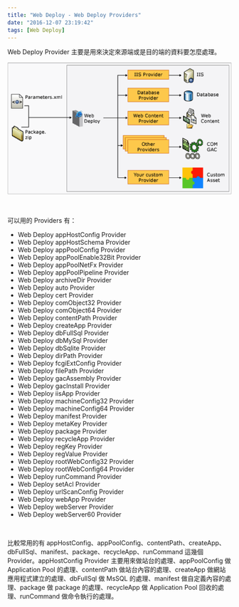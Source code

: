 ```yaml
---
title: "Web Deploy - Web Deploy Providers"
date: "2016-12-07 23:19:42"
tags: [Web Deploy]
---
```



Web Deploy Provider 主要是用來決定來源端或是目的端的資料要怎麼處理。  

<!-- More -->

![1.png](1.png)
	
<br/>


可以用的 Providers 有：  

- Web Deploy appHostConfig Provider
- Web Deploy appHostSchema Provider
- Web Deploy appPoolConfig Provider
- Web Deploy appPoolEnable32Bit Provider
- Web Deploy appPoolNetFx Provider
- Web Deploy appPoolPipeline Provider
- Web Deploy archiveDir Provider
- Web Deploy auto Provider
- Web Deploy cert Provider
- Web Deploy comObject32 Provider
- Web Deploy comObject64 Provider
- Web Deploy contentPath Provider
- Web Deploy createApp Provider
- Web Deploy dbFullSql Provider
- Web Deploy dbMySql Provider
- Web Deploy dbSqlite Provider
- Web Deploy dirPath Provider
- Web Deploy fcgiExtConfig Provider
- Web Deploy filePath Provider
- Web Deploy gacAssembly Provider
- Web Deploy gacInstall Provider
- Web Deploy iisApp Provider
- Web Deploy machineConfig32 Provider
- Web Deploy machineConfig64 Provider
- Web Deploy manifest Provider
- Web Deploy metaKey Provider
- Web Deploy package Provider
- Web Deploy recycleApp Provider
- Web Deploy regKey Provider
- Web Deploy regValue Provider
- Web Deploy rootWebConfig32 Provider
- Web Deploy rootWebConfig64 Provider
- Web Deploy runCommand Provider
- Web Deploy setAcl Provider
- Web Deploy urlScanConfig Provider
- Web Deploy webApp Provider
- Web Deploy webServer Provider
- Web Deploy webServer60 Provider

<br/>


比較常用的有 appHostConfig、appPoolConfig、contentPath、createApp、dbFullSql、manifest、package、recycleApp、runCommand 這幾個 Provider。appHostConfig Provider 主要用來做站台的處理、appPoolConfig 做 Application Pool 的處理、contentPath 做站台內容的處理、createApp 做網站應用程式建立的處理、dbFullSql 做 MsSQL 的處理、manifest 做自定義內容的處理、package 做 package 的處理、recycleApp 做 Application Pool 回收的處理、runCommand 做命令執行的處理。  
